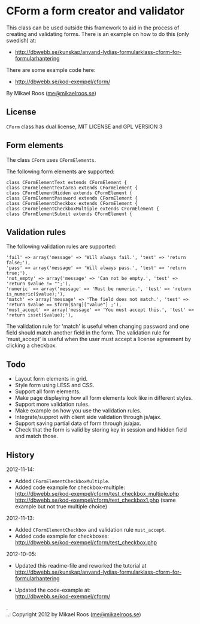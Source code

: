 CForm a form creator and validator
==================================

This class can be used outside this framework to aid in the process of creating and validating
forms. There is an example on how to do this (only swedish) at:

* http://dbwebb.se/kunskap/anvand-lydias-formularklass-cform-for-formularhantering

There are some example code here: 
* http://dbwebb.se/kod-exempel/cform/


By Mikael Roos (me@mikaelroos.se)


License
----------------------------------

`CForm` class has dual license, MIT LICENSE and GPL VERSION 3


Form elements
----------------------------------

The class `CForm` uses `CFormElements`.

The following form elements are supported:

    class CFormElementText extends CFormElement {
    class CFormElementTextarea extends CFormElement {
    class CFormElementHidden extends CFormElement {
    class CFormElementPassword extends CFormElement {
    class CFormElementCheckbox extends CFormElement {
    class CFormElementCheckboxMultiple extends CFormElement {
    class CFormElementSubmit extends CFormElement {


Validation rules
----------------------------------

The following validation rules are supported:

    'fail' => array('message' => 'Will always fail.', 'test' => 'return false;'),
    'pass' => array('message' => 'Will always pass.', 'test' => 'return true;'),
    'not_empty' => array('message' => 'Can not be empty.', 'test' => 'return $value != "";'),
    'numeric' => array('message' => 'Must be numeric.', 'test' => 'return is_numeric($value);'),
    'match' => array('message' => 'The field does not match.', 'test' => 'return $value == $form[$arg]["value"] ;'),
    'must_accept' => array('message' => 'You must accept this.', 'test' => 'return isset($value);'),

The validation rule for 'match' is useful when changing password and one field should match another field in the form.
The validation rule for 'must_accept' is useful when the user must accept a license agreement by clicking a checkbox.


Todo
----------------------------------

* Layout form elements in grid.
* Style form using LESS and CSS.
* Support all form elements.
* Make page displaying how all form elements look like in different styles.
* Support more validation rules.
* Make example on how you use the validation rules.
* Integrate/supprot with client side validation through js/ajax.
* Support saving partial data of form through js/ajax.
* Check that the form is valid by storing key in session and hidden field and match those.


History
----------------------------------

2012-11-14:

* Added `CFormElementCheckboxMultiple`.
* Added code example for checkbox-multiple:  
    http://dbwebb.se/kod-exempel/cform/test_checkbox_multiple.php
    http://dbwebb.se/kod-exempel/cform/test_checkbox1.php (same example but not true multiple choice)

2012-11-13:

* Added `CFormElementCheckbox` and validation rule `must_accept`.
* Added code example for checkboxes:  
    http://dbwebb.se/kod-exempel/cform/test_checkbox.php


2012-10-05: 

* Updated this readme-file and reworked the tutorial at  
  http://dbwebb.se/kunskap/anvand-lydias-formularklass-cform-for-formularhantering

* Updated the code-example at:  
  http://dbwebb.se/kod-exempel/cform/


 .   
..:  Copyright 2012 by Mikael Roos (me@mikaelroos.se)
